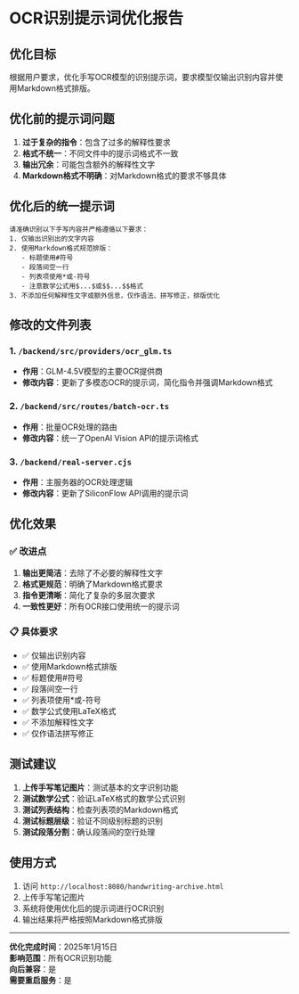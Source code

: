 # OCR识别提示词优化报告

## 优化目标

根据用户要求，优化手写OCR模型的识别提示词，要求模型仅输出识别内容并使用Markdown格式排版。

## 优化前的提示词问题

1. **过于复杂的指令**：包含了过多的解释性要求
2. **格式不统一**：不同文件中的提示词格式不一致
3. **输出冗余**：可能包含额外的解释性文字
4. **Markdown格式不明确**：对Markdown格式的要求不够具体

## 优化后的统一提示词

```
请准确识别以下手写内容并严格遵循以下要求：
1. 仅输出识别出的文字内容
2. 使用Markdown格式规范排版：
   - 标题使用#符号
   - 段落间空一行
   - 列表项使用*或-符号
   - 注意数学公式用$...$或$$...$$格式
3. 不添加任何解释性文字或额外信息，仅作语法、拼写修正，排版优化
```

## 修改的文件列表

### 1. `/backend/src/providers/ocr_glm.ts`
- **作用**：GLM-4.5V模型的主要OCR提供商
- **修改内容**：更新了多模态OCR的提示词，简化指令并强调Markdown格式

### 2. `/backend/src/routes/batch-ocr.ts`
- **作用**：批量OCR处理的路由
- **修改内容**：统一了OpenAI Vision API的提示词格式

### 3. `/backend/real-server.cjs`
- **作用**：主服务器的OCR处理逻辑
- **修改内容**：更新了SiliconFlow API调用的提示词

## 优化效果

### ✅ 改进点

1. **输出更简洁**：去除了不必要的解释性文字
2. **格式更规范**：明确了Markdown格式要求
3. **指令更清晰**：简化了复杂的多层次要求
4. **一致性更好**：所有OCR接口使用统一的提示词

### 📋 具体要求

- ✅ 仅输出识别内容
- ✅ 使用Markdown格式排版
- ✅ 标题使用#符号
- ✅ 段落间空一行
- ✅ 列表项使用*或-符号
- ✅ 数学公式使用LaTeX格式
- ✅ 不添加解释性文字
- ✅ 仅作语法拼写修正

## 测试建议

1. **上传手写笔记图片**：测试基本的文字识别功能
2. **测试数学公式**：验证LaTeX格式的数学公式识别
3. **测试列表结构**：检查列表项的Markdown格式
4. **测试标题层级**：验证不同级别标题的识别
5. **测试段落分割**：确认段落间的空行处理

## 使用方式

1. 访问 `http://localhost:8080/handwriting-archive.html`
2. 上传手写笔记图片
3. 系统将使用优化后的提示词进行OCR识别
4. 输出结果将严格按照Markdown格式排版

---

**优化完成时间**：2025年1月15日  
**影响范围**：所有OCR识别功能  
**向后兼容**：是  
**需要重启服务**：是